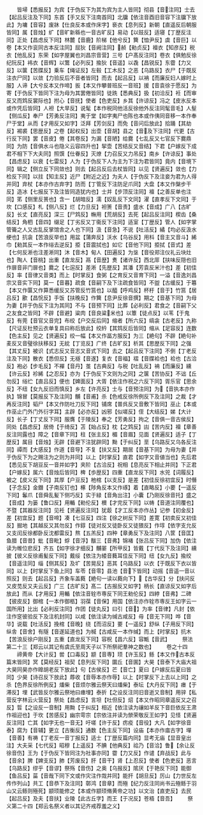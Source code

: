 <!-- { "loadSidebar": true } -->
　　皆埽【悉报反】为宾【于伪反下为其为宾为主人皆同】彻县【音注同】士去【起吕反注及下同】东首【手又反下注南首同】北牖【依注音酉旧音容下注牖下放此】为墉【音容】废牀【仕良反本或作床字】亵衣【息列反】新朝【直遥反后朝服皆同】属【音烛】纩【音旷新緜也一音古旷反】易动【以豉反】适寝【丁歴反注同】正处【昌虑反下同】林麓【音鹿】阶梯【他兮反】簨【恤尹反】虡【音巨】以卷【本又作衮同古本反注同】屈狄【音阙注同】赪【勑贞反】襢衣【知彦反】税衣【他乱反】东荣【如字屋翼也刘昌宗音营】三号【户髙反注同】卷衣【俱勉反徐纪阮反】袆衣【音辉】以鷩【必列反】揄狄【音遥】以毳【昌锐反】东霤【力又反】以箧【苦牒反】乗车【绳证反】左毂【工木反】之恶【乌路反】衣尸【于既反注衣尸同】以敛【力验反后不音者皆同】而去【起吕反】以袡【而廉反妇人嫁时上服】人谛【大兮反本又作啼】扳【本又作攀普班反一音班】援【音袁徐于愿反】为寄【于伪反下皆同下注为母为其罢倦皆同】徒跣【悉典反】扱【初洽反】衽【而审反又而鸩反裳际也】拊心【音抚】使者【色吏反】乡其【许谅反】冯之【皮氷反本或作凭后皆同】人袒【大旱反】说髦【本作税同他活反徐他外反注同髦音毛】人髽【侧瓜反】奉尸【芳勇反注同】夷于堂【如字夷尸也陈也本或作侇同音移一本作奉尸于堂】从而【才用反又如字】泛拜【芳剑反】而免【音问后放此】拾踊【其劫反】裼裘【思歴反】之卷【起权反】出壶【音胡】县之【音及下注同】代更【古行反下同】罢【音皮】倦【其卷反】为漏【音陋】给爨【七乱反又七官反下爨鼎同】为防【音俱水斗也隐义云容四升也】挈壶【苦结反又音结】下君【户嫁反下成君不相下下大夫同】照馔【仕眷反】灭燎【力召反又力吊反】南乡【许谅反】事处【昌虑反】以衰【七雷反】人为【于伪反下人为主为下注为君皆同】竟内【音境下同】辑之【侧立反下同敛也】则去【起吕反后去杖皆同】以见【贤遍反】敛也【力检反下同】以拄【知主反】近尸【附近之近】为夫人【于伪反下及注妾为君为人得并同】弃杖【本亦作古弃字】防而【丁管反下注防足爪同】大盘【本又作槃步干反】造冰【七报反下及注皆同造犹内也】士并【步顶反注同】襢【之善反单也注同】笫【侧里反篑也】含一【胡暗反】濡【奴乱反下文同】濯【直孝反下文同】于坎【口感反】札【侧八反】烂【力旦反】袒箦【音责】盛水【音成】广八【古旷反】长丈【直亮反】深三【尸鸩反】幠用【荒胡反】去死【起吕反注同】楔齿【桑结反】角柶【音四】缀足【丁劣反又丁衞反下注同】适室【丁歴反】管人【如字掌管籥之人又古乱反掌馆舎之人也下同】汲【音急】不说【吐活反】繘【均必反汲水绠也】抗衾【苦浪反举也】用盆【蒲奔反】沃水【乌谷反】用枓【音主又音斗】絺巾【勑其反一本作绤去逆反】挋【音震拭也】如它【音他下同】挋拭【音式】差【七何反淅也注差淅同】沐【音木】甸人【田遍反】为垼【音役郑注仪礼云块灶也】陶人【音桃】出重【直龙反】鬲【音歴】煑【诸许反】西北厞【扶味反隠也旧作扉音非门扉也】爨之【七逭反】差淅【先歴反】其潘【芳袁反米汁也】差【初佳反】率【音律又音类】而上【时掌反】食粥【之育反又音育下同】一溢【音逸刘昌宗又音实下同】莫一【音暮】疏食【音嗣下及下注疏食皆同】不盥【古缓反】于篹【本又作匴又作算悉缓反又苏管反竹筥也】以醯【呼鸡反】杯杅【音于】竹筥【居吕反】歠【昌恱反】手饭【扶晚反】作簨【息尹反徐音撰】期之【音基下同】为母为妻【并于伪反下注为其同】不与【音预下同】比葬【必利反】君食之【音嗣下父之友食之皆同】不辟【音避】粱肉【音良粱米也】以簟【徒点反】以苇【于鬼反】有莞【音官又音完】布绞【户交反后同】缩者【所六反】缟衾【古老反】九称【尺证反杜预云衣单复具曰称后放此】绞紟【其鸩反后皆同】缩从【足容反】连数【色主反】见之【贤遍反】绞一幅【本又作畐方服反】为三【絶句】不辟【絶句补麦反又音璧徐扶移反】无紞【丁览反】广终【古旷反】析其【思歴反下同】之强【其丈反】被识【式志反又音志又音式下同】去之【起吕反下注同】不倒【丁老反注及下同】散衣【悉但反】无襚【音遂】复衣【音福】褶【音牒袷也】袷也【古洽反】袍必【步毛反】不襌【音丹】茧【古典反】与税【吐乱反】袡【而廉反】纁【许云反】袗絺【之忍反】亦为【于伪反下文则为之同】之箧【苦协反】不诎【丘勿反】绤纻【直吕反】便也【婢面反】大胥【依注作祝之六反下同】胥乐官【思余反】不纽【女九反旧而慎反】乡左【许亮反】士与【音预注同】为【音执本亦作执】锦冒【莫报反下及注同】黼【音甫】杀【色戒反徐所例反下及注同】之裁【才再反注同】韬尸【本又作防吐刀反下同】铺席【普呉反又音敷下皆同】巫止【本或作巫止门外门外衍字耳】主辟【必亦反】凶邪【似嗟反】侄【大结反】娣【大计反】长子【丁丈反下同】服膺【于陵反】奉之【芳勇反】拘之【音俱一音古侯反】同处【昌虑反】居倚【于绮反】苫【始占反】枕【之鸩反】凷【苦内反】襢【章善反注同露也】障之【音章下同】柱【张主反】楣【音眉】见面【贤遍反】适子【丁歴反】属目【音烛】无辟【音避下注犹辟同】黝【于纠反】垩【乌路反又乌各反注同】禫而【大感反】作道【音导】不复【扶又反】期居【音基下同】为母为妻【并于伪反下为之赐注为之则为并同】以上【时掌反】直君【如字又音値当也】先后君【悉见反下胡豆反一音并如字】夹阶【古洽反】祝相【息亮反下相止并同】下正君【户嫁反】属六【音烛后皆同】椑【歩歴反】四重【直龙反下同】水兕【词履反】被之【皮义反下同】其厚【户豆反】杝棺【以支反】是差【初佳反徐初宜反】时僭【子念反】金鐕【子南反钉也】椓【陟角反本又作琢】着【直略反】小要【一遥反下同】鬊爪【音舜乱髪下侧巧反】实于緑【音角出注】小囊【乃刚反徐音托】盛之【音成】为篓【鲁口反】用輴【勑伦反】櫕【才完反下同】以帱【音道注同覆也】不暨【其器反注同】见衽【贤遍反注同】犹菆【才工反本亦作丛】记参【初金反】差【初宜反】题【音啼】凑【七豆反】四注【徐之树反下同】差寛【初卖反又初佳反】掘地【其越反又其勿反】作錞【徒对反又徒卧反又徒猥反】作埻【依字支允反又支闰反徐都卧反沈都雷反】熬【五羔反】四种【章勇反下及注同】八筐【音匡】鱼腊【音昔】蚍【音毗】蜉【音浮】黻三【音弗】锦褚【张吕反下同】加伪【依注读为帷位悲反】齐五【如字徐才细反】黼翣【所甲反】皆戴【丁代反下及注同】纁披【彼义反徐甫髪反下同】戴绥【依注为緌音蕤耳佳反下同】纽【女九反】揄绞【音遥注同】缁【侧其反】及圹【苦晃反】恶其【乌路反】以衣【于既反下衣以皆同】以上【时掌反下鱼上同】车苓【音零】县池【音下皆同】动摇【音遥一音以照反】则去【起吕反】齐象车盖蕤【絶句一读以蕤向下】【古华反】分【扶问反又皮苋反又夫云反】广三【古旷反】髙二【古报反又如字】柄长【直谅反又如字后放此】而从【才用反】用輴【依注音辁市専反下同王勑伦反】四綍【音弗】二碑【彼皮反】御棺【一本作御柩】羽葆【音保】用国【依注亦作辁市専反王如字云一国所用】比出【必利反注同】作团【徒丸反】曰引【音】为率【音律】凡封【依注作窆彼验反下及注机封同】以咸【依注读为缄古咸反】毋【音无下同】哗【音华】说载【吐活反】挽棺【音晚】绕【而沼反】要【一遥反】舒纵【子用反下同】纵舎【音舍】有隧【音遂延道也】为椷【古咸反一本作缄】而上【时掌反】抗木【苦浪反徐户刚反】五重【直龙反下同】容柷【昌六反】容甒【音武】
　　祭法第二十三【郑云以其记有虞氏至周天子以下所祭祀羣神之数也】
　　卷之十四
　　禘黄帝【大计反】喾【口毒反】颛【音専】顼【许玉反】鲧【本又作古本反篇末皆同】冥【莫经反】祖契【息列反下同】圜丘【音圎】大昊【音泰下大庙大祖大昊同昊亦作皥胡老反下放此】句【古侯反】芒【音亡】夏曰【户嫁反后夏曰皆同】少昊【诗召反下放此】蓐收【音辱本亦作辱】以上【时掌反下上去以上同】之杀【色界反徐所例反】燔柴【音烦尔雅云祭天曰燔柴】泰坛【大丹反下同】瘗【于滞反】埋【武皆反尔雅云祭地曰瘗埋】泰折【之设反注同旧音逝又音制】用骍【私营反字林云火营反】祭处【昌虑反】言坦【吐但反】炤【本又作昭同章遥反又之召反】晢【之设反一音制】用黝【于纠反】相近【依注读为禳如羊反下音巨依反王肃作祖迎也】于坎【苦感反】幽宗雩宗【宗依注并读为禜荣敬反王如字】见怪【贤遍反注同】亡其【如字无也一音无】吁嗟【许于反】疠疫【音役】大凡【如字徐音泰】腐为【音辅】更立【古衡反】通数【色主反下同】设庙【本亦作庿古字】墠【音善】有祷【丁老反一音丁报反】适士【丁歴反篇内同】显考无庙【显音皇出注】大夫采【七代反】昭穆【上遥反】不腆【他典反】祫乃【音洽】鲁【余让反徐音伤】王为【于伪反下皆同注为社事亦同】霤【力又反】作谴【弃战反】此与【音余】脾【婢支反】肺【芳废反】肝【音干】肾【上忍反】使者【色吏反】恶言【乌路反】缪乎【音谬】祭殇【音伤】之奥【乌报反】隂厌【于艳反下同】能御【鱼吕反】菑【音哉下同下文或作灾注作烖并同】能扞【胡旦反】厉山【力世反左传作列山】共工【音恭下及注同】鄣鸿【音章】而殛【纪力反注同尚书云殛鲧于羽山又云鲧则殛死】颛顼能修之【本或作颛顼脩黄帝之功】以文治【直吏反】去民【起吕反】及夫【音扶】业陵【此古丘字】而王【于况反】苍梧【音吾】
　　祭义第二十四【郑云名祭义者以其记齐戒荐羞之义】
